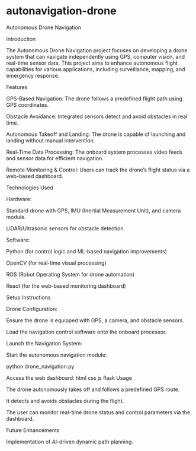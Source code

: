 # autonavigation-drone
Autonomous Drone Navigation

Introduction

The Autonomous Drone Navigation project focuses on developing a drone system that can navigate independently using GPS, computer vision, and real-time sensor data. This project aims to enhance autonomous flight capabilities for various applications, including surveillance, mapping, and emergency response.

Features

GPS-Based Navigation: The drone follows a predefined flight path using GPS coordinates.

Obstacle Avoidance: Integrated sensors detect and avoid obstacles in real time.

Autonomous Takeoff and Landing: The drone is capable of launching and landing without manual intervention.

Real-Time Data Processing: The onboard system processes video feeds and sensor data for efficient navigation.

Remote Monitoring & Control: Users can track the drone’s flight status via a web-based dashboard.

Technologies Used

Hardware:

Standard drone with GPS, IMU (Inertial Measurement Unit), and camera module.

LiDAR/Ultrasonic sensors for obstacle detection.

Software:

Python (for control logic and ML-based navigation improvements)

OpenCV (for real-time visual processing)

ROS (Robot Operating System for drone automation)

React (for the web-based monitoring dashboard)

Setup Instructions

Drone Configuration:

Ensure the drone is equipped with GPS, a camera, and obstacle sensors.

Load the navigation control software onto the onboard processor.

Launch the Navigation System:

Start the autonomous navigation module:

python drone_navigation.py

Access the web dashboard:
html
css 
js 
flask
Usage

The drone autonomously takes off and follows a predefined GPS route.

It detects and avoids obstacles during the flight.

The user can monitor real-time drone status and control parameters via the dashboard.

Future Enhancements

Implementation of AI-driven dynamic path planning.
